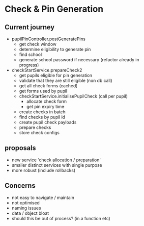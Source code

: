 # Check & Pin Generation

## Current journey

- pupilPinController.postGeneratePins
  - get check window
  - determine eligibility to generate pin
  - find school
  - generate school password if necessary (refactor already in progress)
- checkStartService.prepareCheck2
  - get pupils eligible for pin generation
  - validate that they are still eligible (non db call)
  - get all check forms (cached)
  - get forms used by pupil
  - checkStartService.initialisePupilCheck (call per pupil)
    - allocate check form
    - get pin expiry time
  - create checks in batch
  - find checks by pupil id
  - create pupil check payloads
  - prepare checks
  - store check configs

## proposals
- new service 'check allocation / preparation'
- smaller distinct services with single purpose
- more robust (include rollbacks)

## Concerns

- not easy to navigate / maintain
- not optimised
- naming issues
- data / object bloat
- should this be out of process? (in a function etc)
